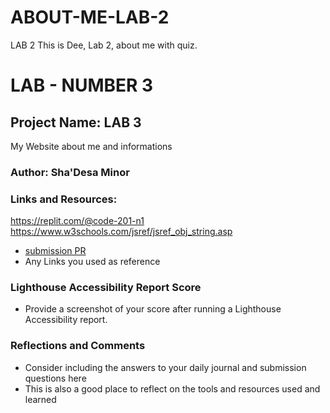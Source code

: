 # ABOUT-ME-LAB-2
LAB 2
This is Dee, Lab 2, about me with quiz.

# LAB - NUMBER 3

## Project Name: LAB 3

My Website about me and informations 

### Author: Sha'Desa Minor 

### Links and Resources:
https://replit.com/@code-201-n1
https://www.w3schools.com/jsref/jsref_obj_string.asp

* [submission PR](http://xyz.com)
* Any Links you used as reference

### Lighthouse Accessibility Report Score

* Provide a screenshot of your score after running a Lighthouse Accessibility report.

### Reflections and Comments

* Consider including the answers to your daily journal and submission questions here
* This is also a good place to reflect on the tools and resources used and learned

